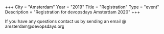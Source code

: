+++
City = "Amsterdam"
Year = "2019"
Title = "Registration"
Type = "event"
Description = "Registration for devopsdays Amsterdam 2020"
+++

<div style="width:100%; text-align:left;">

<div class = "col-md-12">If you have any questions contact us by sending an email @ amsterdam@devopsdays.org</div>

<br>
<br>

<div class = "col-md-12">
<script src='https://js.tito.io/v1' async></script>
<link rel="stylesheet" type="text/css" href='https://css.tito.io/v1.1' />	
<tito-widget event="devopdays-amsterdam/2020"></tito-widget>
</div>
